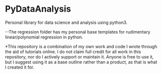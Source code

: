 # PyDataAnalysis
Personal library for data science and analysis using python3.


--The regression folder has my personal base templates for rudimentary linear/polynomial regression in python.


*This repository is a combination of my own work and code I wrote through the aid of tutorials online. I do not claim full credit for all work in this repository, nor do I actively support or maintain it. Anyone is free to use it, but I suggest using it as a base outline rather than a product, as that is what I created it for.
